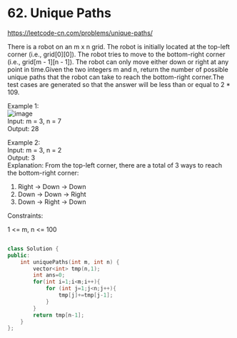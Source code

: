 # 62. Unique Paths  
https://leetcode-cn.com/problems/unique-paths/  

There is a robot on an m x n grid. The robot is initially located at the top-left corner (i.e., grid[0][0]). The robot tries to move to the bottom-right corner (i.e., grid[m - 1][n - 1]). The robot can only move either down or right at any point in time.Given the two integers m and n, return the number of possible unique paths that the robot can take to reach the bottom-right corner.The test cases are generated so that the answer will be less than or equal to 2 * 109.


Example 1:  
![image](https://user-images.githubusercontent.com/60777462/152141849-367c8cfe-4d02-4448-a40f-f5be46111d14.png)  
Input: m = 3, n = 7  
Output: 28  

Example 2:  
Input: m = 3, n = 2  
Output: 3  
Explanation: From the top-left corner, there are a total of 3 ways to reach the bottom-right corner:
1. Right -> Down -> Down
2. Down -> Down -> Right
3. Down -> Right -> Down
 

Constraints:

1 <= m, n <= 100

``` cpp

class Solution {
public:
    int uniquePaths(int m, int n) {
        vector<int> tmp(n,1);
        int ans=0;
        for(int i=1;i<m;i++){
            for (int j=1;j<n;j++){
                tmp[j]+=tmp[j-1];
            }
        }
        return tmp[n-1];
    }
};

```
